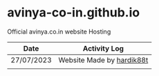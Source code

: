 # avinya-co-in.github.io
Official avinya.co.in website Hosting

|Date           |Activity Log                                           |
|---------------|-------------------------------------------------------|
|27/07/2023     |Website Made by [hardik88t](https://github.com/hardik88t)      |
|               |                                                       |
